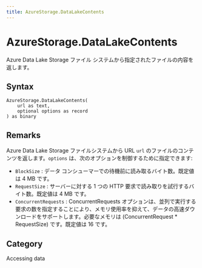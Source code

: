 ```yaml
---
title: AzureStorage.DataLakeContents
---
```


# AzureStorage.DataLakeContents


Azure Data Lake Storage ファイル システムから指定されたファイルの内容を返します。


## Syntax

```powerquery
AzureStorage.DataLakeContents(
    url as text,
    optional options as record
) as binary
```


## Remarks

Azure Data Lake Storage ファイルシステムから URL <code>url</code> のファイルのコンテンツを返します。<code>options</code> は、次のオプションを制御するために指定できます:    <ul><li><code>BlockSize</code> : データ コンシューマーでの待機前に読み取るバイト数。既定値は 4 MB です。</li><li><code>RequestSize</code> : サーバーに対する 1 つの HTTP 要求で読み取りを試行するバイト数。既定値は 4 MB です。</li><li><code>ConcurrentRequests</code> : ConcurrentRequests オプションは、並列で実行する要求の数を指定することにより、メモリ使用率を抑えて、データの高速ダウンロードをサポートします。必要なメモリは (ConcurrentRequest \* RequestSize) です。既定値は 16 です。</li></ul>



## Category
Accessing data
